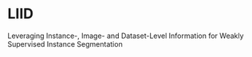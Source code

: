 # LIID
Leveraging Instance-, Image- and Dataset-Level Information for Weakly Supervised Instance Segmentation
